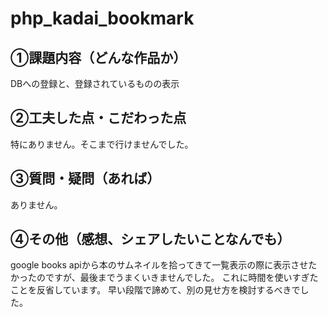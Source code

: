 # php_kadai_bookmark

## ①課題内容（どんな作品か）

DBへの登録と、登録されているものの表示
## ②工夫した点・こだわった点

特にありません。そこまで行けませんでした。

## ③質問・疑問（あれば）

ありません。

## ④その他（感想、シェアしたいことなんでも）

google books apiから本のサムネイルを拾ってきて一覧表示の際に表示させたかったのですが、最後までうまくいきませんでした。
これに時間を使いすぎたことを反省しています。
早い段階で諦めて、別の見せ方を検討するべきでした。
